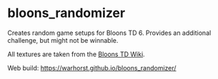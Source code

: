 # bloons_randomizer
Creates random game setups for Bloons TD 6. Provides an additional challenge, but might not be winnable.

All textures are taken from the [Bloons TD Wiki](https://bloons.fandom.com/wiki/Bloons_Wiki).

Web build: https://warhorst.github.io/bloons_randomizer/